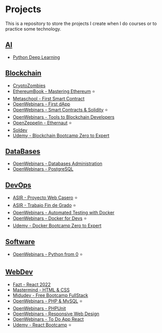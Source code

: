 # Projects

This is a repository to store the projects I create when I do courses or to practice some technology.

## [AI](/AI/)

- [Python Deep Learning](/AI/Python%20Deep%20Learning/)

## [Blockchain](/Blockchain/)

- [CryptoZombies](/Blockchain/CryptoZombies/)
- [EthereumBook - Mastering Ethereum](/Blockchain/EthereumBook%20-%20Mastering%20Ethereum/) ⭐
- [Metaschool - First Smart Contract](/Blockchain/Metaschool%20-%20First%20Smart%20Contract/)
- [OpenWebinars - First dApp](/Blockchain/OpenWebinars%20-%20First%20dApp/)
- [OpenWebinars - Smart Contracts & Solidity](/Blockchain/OpenWebinars%20-%20Smart%20Contracts%20%26%20Solidity/) ⭐
- [OpenWebinars - Tools to Blockchain Developers](/Blockchain/OpenWebinars%20-%20Tools%20to%20Blockchain%20Developers/)
- [OpenZeppelin - Ethernaut](/Blockchain/OpenZeppelin%20-%20Ethernaut/) ⭐
- [Soldev](/Blockchain/Soldev/)
- [Udemy - Blockchain Bootcamp Zero to Expert](/Blockchain/Udemy%20-%20Blockchain%20Bootcamp%20Zero%20to%20Expert/)

## [DataBases](/DataBases/)

- [OpenWebinars - Databases Administration](/DataBases/OpenWebinars%20-%20Databases%20Administration/)
- [OpenWebinars - PostgreSQL](/DataBases/OpenWebinars%20-%20PostgreSQL/)

## [DevOps](/DevOps/)

- [ASIR - Proyecto Web Casero](/DevOps/ASIR%20-%20Proyecto%20Web%20Casero/) ⭐
- [ASIR - Trabajo Fin de Grado](/DevOps/ASIR%20-%20Trabajo%20Fin%20de%20Grado/) ⭐
- [OpenWebinars - Automated Testing with Docker](/DevOps/OpenWebinars%20-%20Automated%20Testing%20with%20Docker/)
- [OpenWebinars - Docker for Devs](/DevOps/OpenWebinars%20-%20Docker%20for%20Devs/) ⭐
- [Udemy - Docker Bootcamp Zero to Expert](/DevOps/Udemy%20-%20Docker%20Bootcamp%20Zero%20to%20Expert/)

## [Software](/Software/)

- [OpenWebinars - Python from 0](/Software/OpenWebinars%20-%20Python%20from%200/) ⭐

## [WebDev](/WebDev/)

- [Fazt - React 2022](/WebDev/Fazt%20-%20React%202022/)
- [Mastermind - HTML & CSS](/WebDev/Mastermind%20-%20HTML%20%26%20CSS/)
- [Midudev - Free Bootcamp FullStack](/WebDev/Midudev%20-%20Free%20Bootcamp%20FullStack/)
- [OpenWebinars - PHP & MySQL](/WebDev/OpenWebinars%20-%20PHP%20%26%20MySQL/) ⭐
- [OpenWebinars - PHPUnit](/WebDev/OpenWebinars%20-%20PHPUnit/)
- [OpenWebinars - Responsive Web Design](/WebDev/OpenWebinars%20-%20Responsive%20Web%20Design/)
- [OpenWebinars - To Do App React](/WebDev/OpenWebinars%20-%20To%20Do%20App%20React/)
- [Udemy - React Bootcamp](/WebDev/Udemy%20-%20React%20Bootcamp/) ⭐
